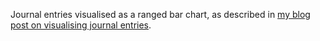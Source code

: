 Journal entries visualised as a ranged bar chart, as described in [my blog post on visualising journal entries](http://guypursey.com/blog/201605092230-visualising-my-journal-writing).